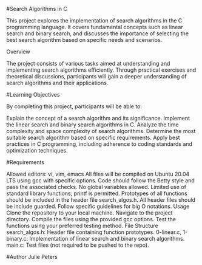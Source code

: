#Search Algorithms in C


This project explores the implementation of search algorithms in the C programming language. It covers fundamental concepts such as linear search and binary search, and discusses the importance of selecting the best search algorithm based on specific needs and scenarios.

Overview


The project consists of various tasks aimed at understanding and implementing search algorithms efficiently. Through practical exercises and theoretical discussions, participants will gain a deeper understanding of search algorithms and their applications.

#Learning Objectives


By completing this project, participants will be able to:

Explain the concept of a search algorithm and its significance.
Implement the linear search and binary search algorithms in C.
Analyze the time complexity and space complexity of search algorithms.
Determine the most suitable search algorithm based on specific requirements.
Apply best practices in C programming, including adherence to coding standards and optimization techniques.


#Requirements

Allowed editors: vi, vim, emacs
All files will be compiled on Ubuntu 20.04 LTS using gcc with specific options.
Code should follow the Betty style and pass the associated checks.
No global variables allowed.
Limited use of standard library functions; printf is permitted.
Prototypes of all functions should be included in the header file search_algos.h.
All header files should be include guarded.
Follow specific guidelines for big O notations.
Usage
Clone the repository to your local machine.
Navigate to the project directory.
Compile the files using the provided gcc options.
Test the functions using your preferred testing method.
File Structure
search_algos.h: Header file containing function prototypes.
0-linear.c, 1-binary.c: Implementation of linear search and binary search algorithms.
main.c: Test files (not required to be pushed to the repo).


#Author
Julie Peters

